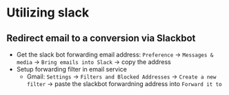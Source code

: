 # Utilizing slack

## Redirect email to a conversion via Slackbot
* Get the slack bot forwarding email address: `Preference` -> `Messages & media` -> `Bring emails into Slack` -> copy the address
* Setup forwarding filter in email service
  * Gmail: `Settings` -> `Filters and Blocked Addresses` -> `Create a new filter` -> paste the slackbot forwardning address into `Forward it to` 
